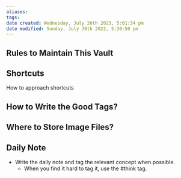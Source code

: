 ```yaml
---
aliases: 
tags: 
date created: Wednesday, July 26th 2023, 5:01:34 pm
date modified: Sunday, July 30th 2023, 5:30:50 pm
---
```


## Rules to Maintain This Vault

## Shortcuts

How to approach shortcuts

## How to Write the Good Tags?

## Where to Store Image Files?

## Daily Note

- Write the daily note and tag the relevant concept when possible.
	- When you find it hard to tag it, use the #think tag.
